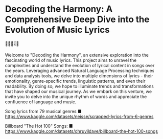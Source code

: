 # Decoding the Harmony: A Comprehensive Deep Dive into the Evolution of Music Lyrics
:musical_note::musical_score::notes::level_slider::microphone:

Welcome to "Decoding the Harmony", an extensive exploration into the fascinating world of music lyrics. This project aims to unravel the complexities and understand the evolution of lyrical content in songs over the years. Leveraging advanced Natural Language Processing techniques and data analysis tools, we delve into multiple dimensions of lyrics - their emotionality, genre-specific trends, linguistic patterns, and even their readability. By doing so, we hope to illuminate trends and transformations that have shaped our musical journey. As we embark on this venture, we invite you to delve into the unique rhythm of words and appreciate the confluence of language and music.

Song lyrics from 79 musical genres
■ https://www.kaggle.com/datasets/neisse/scrapped-lyrics-from-6-genres 

Billboard "The Hot 100" Songs:
■ https://www.kaggle.com/datasets/dhruvildave/billboard-the-hot-100-songs

